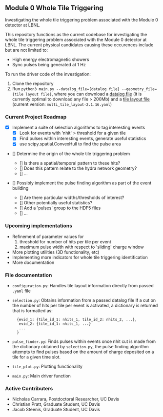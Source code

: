## Module 0 Whole Tile Triggering ##

Investigating the whole tile triggering problem associated with the Module 0 detector at LBNL.

This repository functions as the current codebase for investigating the whole tile triggering problem associated with the Module 0 detector at LBNL. The current physical candidates causing these occurences include but are not limited to: 

* High energy electromagnetic showers
* Sync pulses being generated at 1 Hz

To run the driver code of the investigation:

1. Clone the repository
2. Run `python3 main.py --datalog_file={datalog file} --geometry_file={tile layout file}`, where you can download a [datalog file](https://portal.nersc.gov/project/dune/data/Module0/TPC1+2/dataRuns/evdData/) (it is currently optimal to download any file > 200Mb) and a [tile layout file](https://portal.nersc.gov/project/dune/data/Module0/) (current version: `multi_tile_layout-2.1.16.yaml`)

### Current Project Roadmap ###

- [X] Implement a suite of selection algorithms to tag interesting events
    - [X] Look for events with 'nhit' > threshold for a given tile
    - [X] Find pulses within interesting events, generate useful statistics
    - [X] use scipy.spatial.ConvexHull to find the pulse area

- [] Determine the origin of the whole tile triggering problem
    - [] Is there a spatial/temporal pattern to these hits?
    - [] Does this pattern relate to the hydra network geometry?
    - [] ...

- [] Possibly implement the pulse finding algorithm as part of the event building
    - [] Are there particular widths/thresholds of interest?
    - [] Other potentially useful statistics? 
    - [] Add a 'pulses' group to the HDF5 files
    - [] ...

### Upcoming implementations ###

* Refinement of parameter values for
    1. threshold for number of hits per tile per event
    2. maximum pulse width with respect to 'sliding' charge window
* More plotting utilities (3D functionality, etc)
* Implementing more indicators for whole tile triggering identification
* More documentation

### File documentation ###

- `configuration.py`: Handles tile layout information directly from passed `.yaml` file 

- `selection.py`: Obtains information from a passed datalog file
  If a cut on the number of hits per tile per event is activated, a dictionary is returned that is formatted as:
  ```
    {evid_1: {tile_id_1: nhits_1, tile_id_2: nhits_2, ...},
     evid_2: {tile_id_1: nhits_1, ...}
     ...
    }
    ```
- `pulse_finder.py`: Finds pulses within events once nhit cut is made from the dictionary obtained by `selection.py`, the pulse finding algorithm attempts to find pulses based on the amount of charge deposited on a tile for a given time slot.

- `tile_plot.py`: Plotting functionality

- `main.py`: Main driver function 

### Active Contributers ###

* Nicholas Carrara, Postdoctoral Researcher, UC Davis
* Christian Pratt, Graduate Student, UC Davis
* Jacob Steenis, Graduate Student, UC Davis

